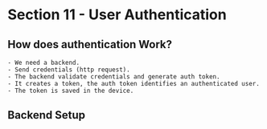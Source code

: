 # Section 11 - User Authentication

## How does authentication Work?

    - We need a backend.
    - Send credentials (http request).
    - The backend validate credentials and generate auth token.
    - It creates a token, the auth token identifies an authenticated user.
    - The token is saved in the device.

## Backend Setup
